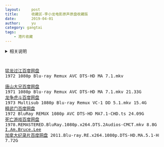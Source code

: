 ```yaml
---
layout:     post
title:      收藏区-李小龙电影原声原盘收藏版
date:       2019-04-01
author:     yu
category: gangtai
tags:
    - 港片收藏
---
```

<details>
<summary>相关说明</summary>
👉<a href="https://www.510ka.com/details/HB64P663">提取码</a><br>
若失效或有其他问题，添加微信解决
</details>
<pre>

<a href="https://pan.baidu.com/s/103pWj0JBQFIzseozu9OVYw">猛龙过江百度网盘</a> 1972 1080p Blu-ray Remux AVC DTS-HD MA 7.1.mkv   
<a href="https://pan.baidu.com/s/1wuILpPoUl6yqddemBrFsRQ">唐山大兄百度网盘</a> 1971 1080p Blu-ray Remux AVC DTS-HD MA 7.1.mkv 21.33G
<a href="https://pan.baidu.com/s/1r9rjLwbLhrSC7JeS1LkGvg">龙争虎斗百度网盘</a> 1973 Multisub 1080p Blu-ray Remux VC-1 DD 5.1.mkv 15.4G
<a href="https://pan.baidu.com/s/1FEkOihOfW4Cdk2hU_QOeMQ">精武门百度网盘</a> 1972 BluRay REMUX 1080p AVC DTS-HD MA7.1-CHD.ts 24.09G
<a href="https://pan.baidu.com/s/1YVzteyUfFE-zC15MLCqTkQ">死亡游戏百度网盘</a> 1978.REMASTERED.BluRay.1080p.x264.DTS.2Audios-CMCT.mkv 8.8G
<a href="https://pan.baidu.com/s/1GJfDmWmZqclNf_W3aJcKyA">I.Am.Bruce.Lee 加拿大纪录片百度网盘</a> 2011.Blu-ray.RE.x264.1080p.DTS-HD.MA.5.1-HDS 7.72G
</pre>
